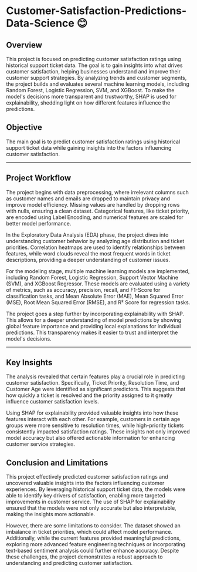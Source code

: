 # Customer-Satisfaction-Predictions-Data-Science 😊

## Overview
This project is focused on predicting customer satisfaction ratings using historical support ticket data. The goal is to gain insights into what drives customer satisfaction, helping businesses understand and improve their customer support strategies. By analyzing trends and customer segments, the project builds and evaluates several machine learning models, including Random Forest, Logistic Regression, SVM, and XGBoost. To make the model's decisions more transparent and trustworthy, SHAP is used for explainability, shedding light on how different features influence the predictions.

## Objective
The main goal is to predict customer satisfaction ratings using historical support ticket data while gaining insights into the factors influencing customer satisfaction.

---

## Project Workflow
The project begins with data preprocessing, where irrelevant columns such as customer names and emails are dropped to maintain privacy and improve model efficiency. Missing values are handled by dropping rows with nulls, ensuring a clean dataset. Categorical features, like ticket priority, are encoded using Label Encoding, and numerical features are scaled for better model performance.

In the Exploratory Data Analysis (EDA) phase, the project dives into understanding customer behavior by analyzing age distribution and ticket priorities. Correlation heatmaps are used to identify relationships between features, while word clouds reveal the most frequent words in ticket descriptions, providing a deeper understanding of customer issues.

For the modeling stage, multiple machine learning models are implemented, including Random Forest, Logistic Regression, Support Vector Machine (SVM), and XGBoost Regressor. These models are evaluated using a variety of metrics, such as accuracy, precision, recall, and F1-Score for classification tasks, and Mean Absolute Error (MAE), Mean Squared Error (MSE), Root Mean Squared Error (RMSE), and R² Score for regression tasks.

The project goes a step further by incorporating explainability with SHAP. This allows for a deeper understanding of model predictions by showing global feature importance and providing local explanations for individual predictions. This transparency makes it easier to trust and interpret the model's decisions.

---

## Key Insights
The analysis revealed that certain features play a crucial role in predicting customer satisfaction. Specifically, Ticket Priority, Resolution Time, and Customer Age were identified as significant predictors. This suggests that how quickly a ticket is resolved and the priority assigned to it greatly influence customer satisfaction levels.

Using SHAP for explainability provided valuable insights into how these features interact with each other. For example, customers in certain age groups were more sensitive to resolution times, while high-priority tickets consistently impacted satisfaction ratings. These insights not only improved model accuracy but also offered actionable information for enhancing customer service strategies.

## Conclusion and Limitations
This project effectively predicted customer satisfaction ratings and uncovered valuable insights into the factors influencing customer experiences. By leveraging historical support ticket data, the models were able to identify key drivers of satisfaction, enabling more targeted improvements in customer service. The use of SHAP for explainability ensured that the models were not only accurate but also interpretable, making the insights more actionable.

However, there are some limitations to consider. The dataset showed an imbalance in ticket priorities, which could affect model performance. Additionally, while the current features provided meaningful predictions, exploring more advanced feature engineering techniques or incorporating text-based sentiment analysis could further enhance accuracy. Despite these challenges, the project demonstrates a robust approach to understanding and predicting customer satisfaction.

